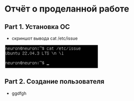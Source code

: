 # Отчёт о проделанной работе


## Part 1. Установка ОС

- скриншот вывода cat /etc/issue

![part1](screenshots/part1.png)


## Part 2. Создание пользователя

- ggdfgh